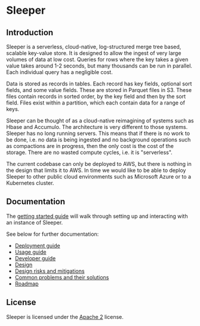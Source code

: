 Sleeper
=======

## Introduction

Sleeper is a serverless, cloud-native, log-structured merge tree based, scalable key-value store. It is designed to
allow the ingest of very large volumes of data at low cost. Queries for rows where the key takes a given value takes
around 1-2 seconds, but many thousands can be run in parallel. Each individual query has a negligible cost.

Data is stored as records in tables. Each record has key fields, optional sort fields, and some value fields. These are
stored in Parquet files in S3. These files contain records in sorted order, by the key field and then by the sort field.
Files exist within a partition, which each contain data for a range of keys.

Sleeper can be thought of as a cloud-native reimagining of systems such as Hbase and Accumulo. The architecture is
very different to those systems. Sleeper has no long running servers. This means that if there is no work to be done,
i.e. no data is being ingested and no background operations such as compactions are in progress, then the only cost
is the cost of the storage. There are no wasted compute cycles, i.e. it is "serverless".

The current codebase can only be deployed to AWS, but there is nothing in the design that limits it to AWS. In time
we would like to be able to deploy Sleeper to other public cloud environments such as Microsoft Azure
or to a Kubernetes cluster.

## Documentation

The [getting started guide](docs/getting-started.md) will walk through setting up and interacting with an instance
of Sleeper.

See below for further documentation:

- [Deployment guide](docs/deployment-guide.md)
- [Usage guide](docs/usage-guide.md)
- [Developer guide](docs/developer-guide.md)
- [Design](docs/design.md)
- [Design risks and mitigations](docs/design-risks-and-mitigations.md)
- [Common problems and their solutions](docs/common-problems-and-their-solutions.md)
- [Roadmap](docs/development/roadmap.md)

## License

Sleeper is licensed under the [Apache 2](http://www.apache.org/licenses/LICENSE-2.0) license.
